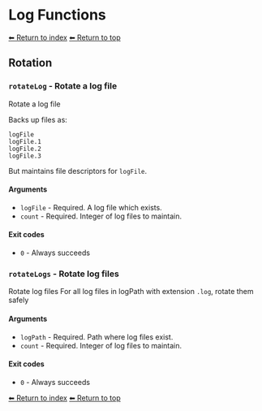# Log Functions

[⬅ Return to index](index.md)
[⬅ Return to top](../index.md)

## Rotation


### `rotateLog` - Rotate a log file

Rotate a log file

Backs up files as:

    logFile
    logFile.1
    logFile.2
    logFile.3

But maintains file descriptors for `logFile`.

#### Arguments

- `logFile` - Required. A log file which exists.
- `count` - Required. Integer of log files to maintain.

#### Exit codes

- `0` - Always succeeds

### `rotateLogs` - Rotate log files

Rotate log files
For all log files in logPath with extension `.log`, rotate them safely

#### Arguments

- `logPath` - Required. Path where log files exist.
- `count` - Required. Integer of log files to maintain.

#### Exit codes

- `0` - Always succeeds

[⬅ Return to index](index.md)
[⬅ Return to top](../index.md)
